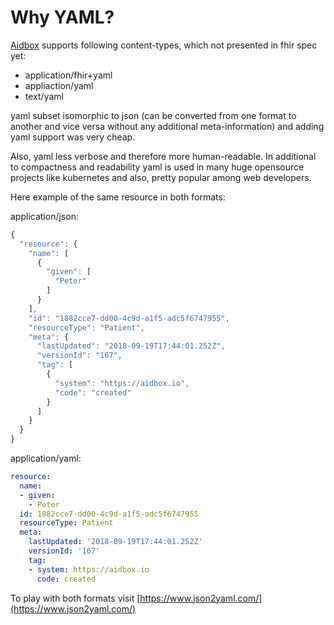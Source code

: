 # Why YAML?

[Aidbox](https://www.health-samurai.io/aidbox) supports following content-types, which not presented in fhir spec yet:

* application/fhir+yaml
* appliaction/yaml
* text/yaml

yaml subset isomorphic to json \(can be converted from one format to another and vice versa without any additional meta-information\) and adding yaml support was very cheap.

Also, yaml less verbose and therefore more human-readable. In additional to compactness and readability yaml is used in many huge opensource projects like kubernetes and also, pretty popular among web developers.

Here example of the same resource in both formats:

application/json:

```javascript
{
  "resource": {
    "name": [
      {
        "given": [
          "Peter"
        ]
      }
    ],
    "id": "1882cce7-dd00-4c9d-a1f5-adc5f6747955",
    "resourceType": "Patient",
    "meta": {
      "lastUpdated": "2018-09-19T17:44:01.252Z",
      "versionId": "167",
      "tag": [
        {
          "system": "https://aidbox.io",
          "code": "created"
        }
      ]
    }
  }
}
```

application/yaml:

```yaml
resource:
  name:
  - given:
    - Peter
  id: 1882cce7-dd00-4c9d-a1f5-adc5f6747955
  resourceType: Patient
  meta:
    lastUpdated: '2018-09-19T17:44:01.252Z'
    versionId: '167'
    tag:
    - system: https://aidbox.io
      code: created

```

To play with both formats visit [https://www.json2yaml.com/](https://www.json2yaml.com/)

